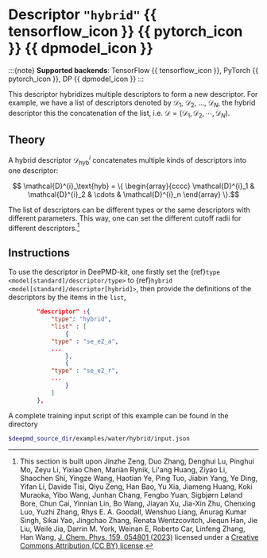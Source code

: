 # Descriptor `"hybrid"` {{ tensorflow_icon }} {{ pytorch_icon }} {{ dpmodel_icon }}

:::{note}
**Supported backends**: TensorFlow {{ tensorflow_icon }}, PyTorch {{ pytorch_icon }}, DP {{ dpmodel_icon }}
:::

This descriptor hybridizes multiple descriptors to form a new descriptor. For example, we have a list of descriptors denoted by $\mathcal D_1$, $\mathcal D_2$, ..., $\mathcal D_N$, the hybrid descriptor this the concatenation of the list, i.e. $\mathcal D = (\mathcal D_1, \mathcal D_2, \cdots, \mathcal D_N)$.

## Theory

A hybrid descriptor $\mathcal{D}^i_\text{hyb}$ concatenates multiple kinds of descriptors into one descriptor:

```math
    \mathcal{D}^{i}_\text{hyb} = \{
    \begin{array}{cccc}
        \mathcal{D}^{i}_1 & \mathcal{D}^{i}_2 & \cdots & \mathcal{D}^{i}_n
    \end{array}
    \}.
```

The list of descriptors can be different types or the same descriptors with different parameters.
This way, one can set the different cutoff radii for different descriptors.[^1]

[^1]: This section is built upon Jinzhe Zeng, Duo Zhang, Denghui Lu, Pinghui Mo, Zeyu Li, Yixiao Chen, Marián Rynik, Li'ang Huang, Ziyao Li, Shaochen Shi, Yingze Wang, Haotian Ye, Ping Tuo, Jiabin Yang, Ye Ding, Yifan Li, Davide Tisi, Qiyu Zeng, Han Bao, Yu Xia, Jiameng Huang, Koki Muraoka, Yibo Wang, Junhan Chang, Fengbo Yuan, Sigbjørn Løland Bore, Chun Cai, Yinnian Lin, Bo Wang, Jiayan Xu, Jia-Xin Zhu, Chenxing Luo, Yuzhi Zhang, Rhys E. A. Goodall, Wenshuo Liang, Anurag Kumar Singh, Sikai Yao, Jingchao Zhang, Renata Wentzcovitch, Jiequn Han, Jie Liu, Weile Jia, Darrin M. York, Weinan E, Roberto Car, Linfeng Zhang, Han Wang, [J. Chem. Phys. 159, 054801 (2023)](https://doi.org/10.1063/5.0155600) licensed under a [Creative Commons Attribution (CC BY) license](http://creativecommons.org/licenses/by/4.0/).

## Instructions

To use the descriptor in DeePMD-kit, one firstly set the {ref}`type <model[standard]/descriptor/type>` to {ref}`hybrid <model[standard]/descriptor[hybrid]>`, then provide the definitions of the descriptors by the items in the `list`,

```json
        "descriptor" :{
            "type": "hybrid",
            "list" : [
                {
		    "type" : "se_e2_a",
		    ...
                },
                {
		    "type" : "se_e2_r",
		    ...
                }
            ]
        },
```

A complete training input script of this example can be found in the directory

```bash
$deepmd_source_dir/examples/water/hybrid/input.json
```
